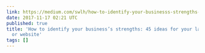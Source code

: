 ```yaml
---
link: https://medium.com/swlh/how-to-identify-your-businesss-strengths-45-ideas-for-your-landing-page-or-website-123af9f16fb3
date: 2017-11-17 02:21 UTC
published: true
title: 'How to identify your business’s strengths: 45 ideas for your landing page
  or website'
tags: []
---
```



